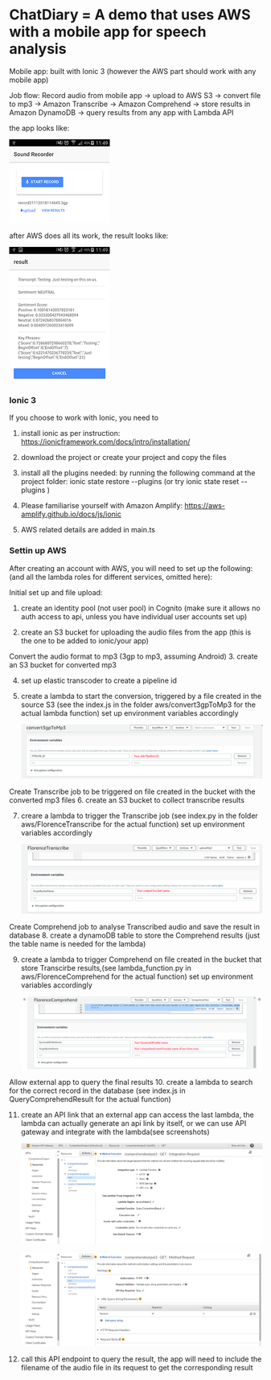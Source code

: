 # ChatDiary = A demo that uses AWS with a mobile app for speech analysis
Mobile app: built with Ionic 3 (however the AWS part should work with any mobile app)

Job flow:
Record audio from mobile app -> upload to AWS S3 -> convert file to mp3 -> Amazon Transcribe -> Amazon Comprehend -> store results in Amazon DynamoDB -> query results from any app with Lambda API

the app looks like:

![](./aws/ChatDiary1.png)

after AWS does all its work, the result looks like:

![](./aws/ChatDiary2.png)




### Ionic 3
If you choose to work with Ionic, you need to
1. install ionic as per instruction: https://ionicframework.com/docs/intro/installation/

2. download the project or create your project and copy the files 

3. install all the plugins needed: by running the following command at the project folder: ionic state restore --plugins
(or try ionic state reset -- plugins )

4. Please familiarise yourself with Amazon Amplify: https://aws-amplify.github.io/docs/js/ionic

5. AWS related details are added in main.ts




### Settin up AWS
After creating an account with AWS, you will need to set up the following:(and all the lambda roles for different services, omitted here):

Initial set up and file upload:
1. create an identity pool (not user pool) in Cognito (make sure it allows no auth access to api, unless you have individual user accounts set up)

2. create an S3 bucket for uploading the audio files from the app (this is the one to be added to ionic/your app)  

Convert the audio format to mp3 (3gp to mp3, assuming Android)
3. create an S3 bucket for converted mp3

4. set up elastic transcoder to create a pipeline id 		

5. create a lambda to start the conversion, triggered by a file created in the source S3
	(see the index.js in the folder aws/convert3gpToMp3 for the actual lambda function)
	set up environment variables accordingly
	
	![](./aws/convert3gpToMp3/environment_variable.png)
				
		
Create Transcribe job to be triggered on file created in the bucket with the converted mp3 files
6. create an S3 bucket to collect transcribe results

7. creare a lambda to trigger the Transcribe job (see index.py in the folder aws/FlorenceTranscribe for the actual function)
	set up environment variables accordingly
		
	![](./aws/FlorenceTranscribe/environment_variable.png)
		
	
Create Comprehend job to analyse Transcribed audio and save the result in database
8. create a dynamoDB table to store the Comprehend results (just the table name is needed for the lambda)

9. create a lambda to trigger Comprehend on file created in the bucket that store Transcirbe results,(see lambda_function.py in aws/FlorenceComprehend for the actual function)
	set up environment variables accordingly
		
	![](./aws/FlorenceComprehend/environment_variable.png)
		
	
Allow external app to query the final results
10. create a lambda to search for the correct record in the database (see index.js in QueryComprehendResult for the actual function)

11. create an API link that an external app can access the last lambda, the lambda can actually generate an api link by itself, or we can use API gateway and integrate with the lambda(see screenshots)
	
	![](./aws/APIgateway/Integration_Request.png)
	
	![](./aws/APIgateway/method_Request.png)
	
12. call this API endpoint to query the result, the app will need to include the filename of the audio file in its request to get the corresponding result




